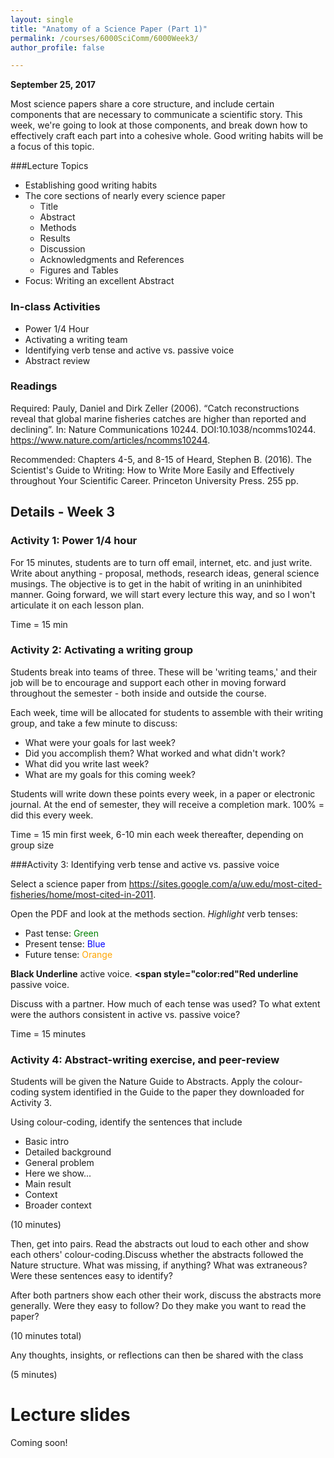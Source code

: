 ```yaml
---
layout: single
title: "Anatomy of a Science Paper (Part 1)"
permalink: /courses/6000SciComm/6000Week3/
author_profile: false

---
```


**September 25, 2017**

Most science papers share a core structure, and include certain components that are necessary to communicate a scientific story. This week, we're going to look at those components, and break down how to effectively craft each part into a cohesive whole. Good writing habits will be a focus of this topic.

###Lecture Topics

* Establishing good writing habits
* The core sections of nearly every science paper
    + Title
    + Abstract
    + Methods
    + Results
    + Discussion
    + Acknowledgments and References
    + Figures and Tables
* Focus: Writing an excellent Abstract

### In-class Activities

*  Power 1/4 Hour
*  Activating a writing team
*  Identifying verb tense and active vs. passive voice
*  Abstract review

### Readings

Required: Pauly, Daniel and Dirk Zeller (2006). “Catch reconstructions reveal that global marine fisheries catches are higher than reported and declining”. In: Nature Communications 10244. DOI:10.1038/ncomms10244. https://www.nature.com/articles/ncomms10244.

Recommended: Chapters 4-5, and 8-15 of Heard, Stephen B. (2016). The Scientist's Guide to Writing: How to Write More Easily and Effectively throughout Your Scientific Career. Princeton University Press. 255 pp. 

## Details - Week 3

### Activity 1: Power 1/4 hour

For 15 minutes, students are to turn off email, internet, etc. and just write. Write about anything - proposal, methods, research ideas, general science musings. The objective is to get in the habit of writing in an uninhibited manner. Going forward, we will start every lecture this way, and so I won't articulate it on each lesson plan.

Time = 15 min

### Activity 2: Activating a writing group

Students break into teams of three. These will be 'writing teams,' and their job will be to encourage and support each other in moving forward throughout the semester - both inside and outside the course.

Each week, time will be allocated for students to assemble with their writing group, and take a few minute to discuss:
  * What were your goals for last week?
  * Did you accomplish them? What worked and what didn't work?
  * What did you write last week?
  * What are my goals for this coming week?

Students will write down these points every week, in a paper or electronic journal. At the end of semester, they will receive a completion mark. 100% = did this every week.

Time = 15 min first week, 6-10 min each week thereafter, depending on group size

###Activity 3: Identifying verb tense and active vs. passive voice

Select a science paper from https://sites.google.com/a/uw.edu/most-cited-fisheries/home/most-cited-in-2011.

Open the PDF and look at the methods section. *Highlight* verb tenses:

  * Past tense: <span style="color:green">Green</span>
  * Present tense: <span style="color:blue">Blue</span>
  * Future tense: <span style="color:orange">Orange</span>

__Black Underline__ active voice. 
__<span style="color:red"Red</span> underline__ passive voice.

Discuss with a partner. How much of each tense was used? To what extent were the authors consistent in active vs. passive voice?

Time = 15 minutes

### Activity 4: Abstract-writing exercise, and peer-review

Students will be given the Nature Guide to Abstracts. Apply the colour-coding system identified in the Guide to the paper they downloaded for Activity 3. 

Using colour-coding, identify the sentences that include
  * Basic intro
  * Detailed background
  * General problem
  * Here we show...
  * Main result
  * Context
  * Broader context
  
(10 minutes)

Then, get into pairs. Read the abstracts out loud to each other and show each others' colour-coding.Discuss whether the abstracts followed the Nature structure. What was missing, if anything? What was extraneous? Were these sentences easy to identify? 

After both partners show each other their work, discuss the abstracts more generally. Were they easy to follow? Do they make you want to read the paper? 

(10 minutes total)

Any thoughts, insights, or reflections can then be shared with the class

(5 minutes)

# Lecture slides

Coming soon!